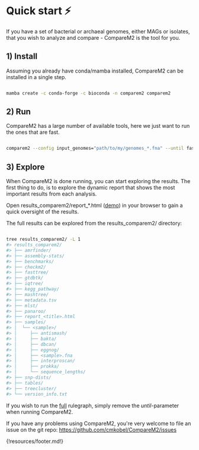 # Quick start ⚡️

If you have a set of bacterial or archaeal genomes, either MAGs or isolates, that you wish to analyze and compare - CompareM2 is the tool for you. 

## 1) Install

Assuming you already have conda/mamba installed, CompareM2 can be installed in a single step.

```bash

mamba create -c conda-forge -c bioconda -n comparem2 comparem2

```

## 2) Run

CompareM2 has a large number of available tools, here we just want to run the ones that are fast.

```bash

comparem2 --config input_genomes="path/to/my/genomes_*.fna" --until fast 

```

## 3) Explore

When CompareM2 is done running, you can start exploring the results. The first thing to do, is to explore the dynamic report that shows the most important results from each analysis.

Open results_comparem2/report_*.html ([demo](https://comparem2.readthedocs.io/en/latest/30%20what%20analyses%20does%20it%20do/#rendered-report)) in your browser to gain a quick oversight of the results.

The full results can be explored from the results_comparem2/ directory:
 
```bash

tree results_comparem2/ -L 1
#> results_comparem2/
#> ├── amrfinder/
#> ├── assembly-stats/
#> ├── benchmarks/
#> ├── checkm2/
#> ├── fasttree/
#> ├── gtdbtk/
#> ├── iqtree/
#> ├── kegg_pathway/
#> ├── mashtree/
#> ├── metadata.tsv
#> ├── mlst/
#> ├── panaroo/
#> ├── report_<title>.html
#> ├── samples/
#> │  └── <sample>/
#> │     ├── antismash/
#> │     ├── bakta/
#> │     ├── dbcan/
#> │     ├── eggnog/
#> │     ├── <sample>.fna
#> │     ├── interproscan/
#> │     ├── prokka/
#> │     └── sequence_lengths/
#> ├── snp-dists/
#> ├── tables/
#> ├── treecluster/
#> └── version_info.txt

```


If you wish to run the [full](https://comparem2.readthedocs.io/en/latest/30%20what%20analyses%20does%20it%20do/) rulegraph, simply remove the _until_-parameter when running CompareM2.

If you have any problems using CompareM2, you're very welcome to file an issue on the git repo: https://github.com/cmkobel/CompareM2/issues


{!resources/footer.md!}

